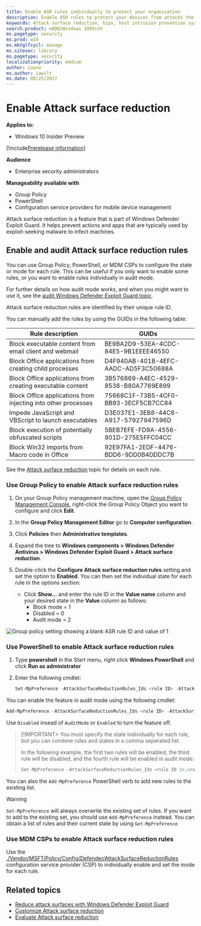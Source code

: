 ```yaml
---
title: Enable ASR rules individually to protect your organization
description: Enable ASR rules to protect your devices from attacks the use macros, scripts, and common injection techniques
keywords: Attack surface reduction, hips, host intrusion prevention system, protection rules, anti-exploit, antiexploit, exploit, infection prevention, enable, turn on
search.product: eADQiWindows 10XVcnh
ms.pagetype: security
ms.prod: w10
ms.mktglfcycl: manage
ms.sitesec: library
ms.pagetype: security
localizationpriority: medium
author: iaanw
ms.author: iawilt
ms.date: 08/25/2017
---
```



# Enable Attack surface reduction 


**Applies to:**

- Windows 10 Insider Preview

[!include[Prerelease information](prerelease.md)]

**Audience**

- Enterprise security administrators


**Manageability available with**

- Group Policy
- PowerShell
- Configuration service providers for mobile device management


Attack surface reduction is a feature that is part of Windows Defender Exploit Guard. It helps prevent actions and apps that are typically used by exploit-seeking malware to infect machines. 



## Enable and audit Attack surface reduction rules

You can use Group Policy, PowerShell, or MDM CSPs to configure the state or mode for each rule. This can be useful if you only want to enable some rules, or you want to enable rules individually in audit mode.

For further details on how audit mode works, and when you might want to use it, see the [audit Windows Defender Exploit Guard topic](audit-windows-defender-exploit-guard.md).

Attack surface reduction rules are identified by their unique rule ID. 

You can manually add the rules by using the GUIDs in the following table:

Rule description | GUIDs 
-|-
Block executable content from email client and webmail | BE9BA2D9-53EA-4CDC-84E5-9B1EEEE46550
Block Office applications from creating child processes | D4F940AB-401B-4EFC-AADC-AD5F3C50688A
Block Office applications from creating executable content  | 3B576869-A4EC-4529-8536-B80A7769E899
Block Office applications from injecting into other processes | 75668C1F-73B5-4CF0-BB93-3ECF5CB7CC84
Impede JavaScript and VBScript to launch executables | D3E037E1-3EB8-44C8-A917-57927947596D
Block execution of potentially obfuscated scripts  | 5BEB7EFE-FD9A-4556-801D-275E5FFC04CC
Block Win32 imports from Macro code in Office | 92E97FA1-2EDF-4476-BDD6-9DD0B4DDDC7B

See the [Attack surface reduction](attack-surface-reduction-exploit-guard.md) topic for details on each rule.

### Use Group Policy to enable Attack surface reduction rules


1.  On your Group Policy management machine, open the [Group Policy Management Console](https://technet.microsoft.com/library/cc731212.aspx), right-click the Group Policy Object you want to configure and click **Edit**.

3.  In the **Group Policy Management Editor** go to **Computer configuration**.

4.  Click **Policies** then **Administrative templates**.

5.  Expand the tree to **Windows components > Windows Defender Antivirus > Windows Defender Exploit Guard > Attack surface reduction**.

6. Double-click the **Configure Attack surface reduction rules** setting and set the option to **Enabled**. You can then set the individual state for each rule in the options section:
    - Click **Show...** and enter the rule ID in the **Value name** column and your desired state in the **Value** column as follows:
        -  Block mode = 1
        -  Disabled = 0
        -  Audit mode = 2

![Group policy setting showing a blank ASR rule ID and value of 1](images/asr-rules-gp.png)


        

 ### Use PowerShell to enable Attack surface reduction rules

1. Type **powershell** in the Start menu, right click **Windows PowerShell** and click **Run as administrator**
2. Enter the following cmdlet:

    ```PowerShell
    Set-MpPreference -AttackSurfaceReductionRules_Ids <rule ID> -AttackSurfaceReductionRules_Actions Enabled
    ```



You can enable the feature in audit mode using the following cmdlet:

```PowerShell
Add-MpPreference -AttackSurfaceReductionRules_Ids <rule ID> -AttackSurfaceReductionRules_Actions AuditMode
```

Use `Disabled` insead of `AuditMode` or `Enabled` to turn the feature off.

>[!IMPORTANT>
>You must specify the state individually for each rule, but you can combine rules and states in a comma seperated list. 
>
>In the following example, the first two rules will be enabled, the third rule will be disabled, and the fourth rule will be enabled in audit mode:
>
>```PowerShell
>Set-MpPreference -AttackSurfaceReductionRules_Ids <rule ID 1>,<rule ID 2>,<rule ID 3>,<rule ID 4> -AttackSurfaceReductionRules_Actions Enabled, Enabled, Disabled, AuditMode
>```


You can also the `Add-MpPreference` PowerShell verb to add new rules to the existing list. 

>[!WARNING]
>`Set-MpPreference` will always overwrite the existing set of rules. If you want to add to the existing set, you should use `Add-MpPreference` instead.
>You can obtain a list of rules and their current state by using `Get-MpPreference`


### Use MDM CSPs to enable Attack surface reduction rules

Use the [./Vendor/MSFT/Policy/Config/Defender/AttackSurfaceReductionRules](https://docs.microsoft.com/en-us/windows/client-management/mdm/policy-csp-defender#defender-attacksurfacereductionrules) configuration service provider (CSP) to individually enable and set the mode for each rule.


 

## Related topics

- [Reduce attack surfaces with Windows Defender Exploit Guard](attack-surface-reduction-exploit-guard.md)
- [Customize Attack surface reduction](customize-attack-surface-reduction.md)
- [Evaluate Attack surface reduction](evaluate-attack-surface-reduction.md)
